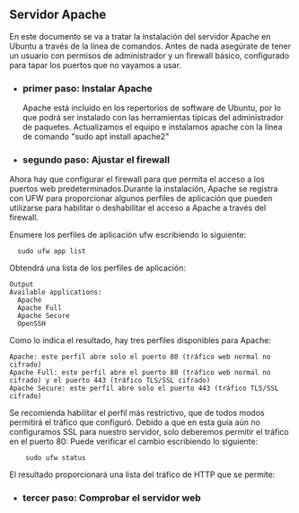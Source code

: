 ## Servidor Apache
En este documento se va a tratar la instalación del servidor Apache en Ubuntu a través de la línea de comandos. Antes de nada asegúrate de tener un usuario con permisos de administrador y un firewall básico, configurado para tapar los puertos que no vayamos a usar.
- ### primer paso: Instalar Apache

  Apache está incluído en los repertorios de software de Ubuntu, por lo que podrá ser instalado con las herramientas típicas del administrador de paquetes. Actualizamos el equipo e instalamos apache con la línea de comando "sudo apt install apache2"
  
 - ### segundo paso: Ajustar el firewall
  
  Ahora hay que configurar el firewall para que permita el acceso a los puertos web predeterminados.Durante la instalación, Apache se registra con UFW para proporcionar algunos perfiles de aplicación que pueden utilizarse para habilitar o deshabilitar el acceso a Apache a través del firewall.
  
  Enumere los perfiles de aplicación ufw escribiendo lo siguiente:
```
  sudo ufw app list
```
  Obtendrá una lista de los perfiles de aplicación:
```
Output
Available applications:
  Apache
  Apache Full
  Apache Secure
  OpenSSH  
```
Como lo indica el resultado, hay tres perfiles disponibles para Apache:

    Apache: este perfil abre solo el puerto 80 (tráfico web normal no cifrado)
    Apache Full: este perfil abre el puerto 80 (tráfico web normal no cifrado) y el puerto 443 (tráfico TLS/SSL cifrado)
    Apache Secure: este perfil abre solo el puerto 443 (tráfico TLS/SSL cifrado)

Se recomienda habilitar el perfil más restrictivo, que de todos modos permitirá el tráfico que configuró. Debido a que en esta guía aún no configuramos SSL para nuestro servidor, solo deberemos permitir el tráfico en el puerto 80:
Puede verificar el cambio escribiendo lo siguiente:
```
    sudo ufw status
```
El resultado proporcionará una lista del tráfico de HTTP que se permite:

- ### tercer paso: Comprobar el servidor web



